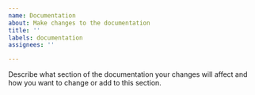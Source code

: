 ```yaml
---
name: Documentation
about: Make changes to the documentation
title: ''
labels: documentation
assignees: ''

---
```


Describe what section of the documentation your changes will affect and how you want to change or add to this section.
